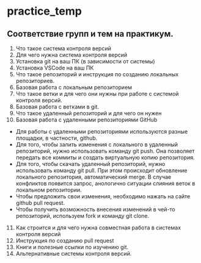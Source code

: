# practice_temp

## Соответствие групп и тем на практикум.

1. Что такое система контроля версий
2. Для чего нужна система контроля версий
3. Установка git на ваш ПК (в зависимости от системы)
4. Установка VSCode на ваш ПК
5. Что такое репозиторий и инструкция по созданию локальных репозиториев.
6. Базовая работа с локальным репозиторием
7. Что такое ветки и для чего они нужны при работе с системой контроля версий.
8. Базовая работа с ветками в git.
9. Что такое удаленный репозиторий и для чего он нужен
10. Базовая работа с удаленными репозиториями GitHub

* Для работы с удаленными репозиториями используются разные площадки, в частности, github.
* Для того, чтобы залить изменения с локального в удаленный репозиторий, нужно использовать команду git push. Она позволяет передать все коммиты и создать виртуальную копию репозитория.
* Для того, чтобы скачать удаленный репозиторий, нужно использовать команду git pull. При этом происходит обновление локального репозитория, автоматический merge. В случае конфликтов появится запрос, анологично ситуации слияния веток в локальном репозитории.
* Чтобы предложить свои изменения, необходимо нажать на сайте github pull request.
* Чтобы получить возможность внесения изменений в чей-то репозиторий, используем fork и команду git clone.
11. Как строится и для чего нужна совместная работа в системах контроля версий
12. Инструкция по созданию pull request
13. Книги и полезные ссылки по изучению git.
14. Альтернативные системы контроля версий.
